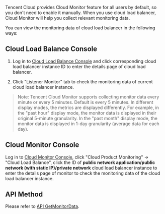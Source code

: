 Tencent Cloud provides Cloud Monitor feature for all users by default, so you don't need to enable it manually. When you use cloud load balancer, Cloud Monitor will help you collect relevant monitoring data.

You can view the monitoring data of cloud load balancer in the following ways:

## Cloud Load Balance Console

1) Log in to [Cloud Load Balance Console](http://console.tce.fsphere.cn/loadbalance) and click corresponding cloud load balancer instance ID to enter the details page of cloud load balancer.

2) Click "Listener Monitor" tab to check the monitoring data of current cloud load balancer instance.

> Note: Tencent Cloud Monitor supports collecting monitor data every minute or every 5 minutes. Default is every 5 minutes. In different display modes, the metrics are displayed differently. For example, in the "past hour" display mode, the monitor data is displayed in their original 5-minute granularity. In the "past month" display mode, the monitor data is displayed in 1-day granularity (average data for each day).

## Cloud Monitor Console

Log in to [Cloud Monitor Console](http://console.tce.fsphere.cn/monitor/overview), click "Cloud Product Monitoring" -> "Cloud Load Balance", click the ID of **public network application/public network (with static IP)/private network** cloud load balancer instance to enter the details page of monitor to check the monitoring data of the cloud load balancer instance.

## API Method

Please refer to [API GetMonitorData](http://tcecqpoc.fsphere.cn/doc/api/405/4667#5.3-.E8.B4.9F.E8.BD.BD.E5.9D.87.E8.A1.A1).

